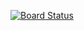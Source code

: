 [![Board Status](https://dev.azure.com/StefanGrushko/300adc00-71ed-40eb-a5bb-a48b35d43831/6a1d190b-4972-4be4-be82-5dfee77d1753/_apis/work/boardbadge/f9315289-0fa3-4e01-b530-8487f87b52c1)](https://dev.azure.com/StefanGrushko/300adc00-71ed-40eb-a5bb-a48b35d43831/_boards/board/t/6a1d190b-4972-4be4-be82-5dfee77d1753/Microsoft.RequirementCategory)